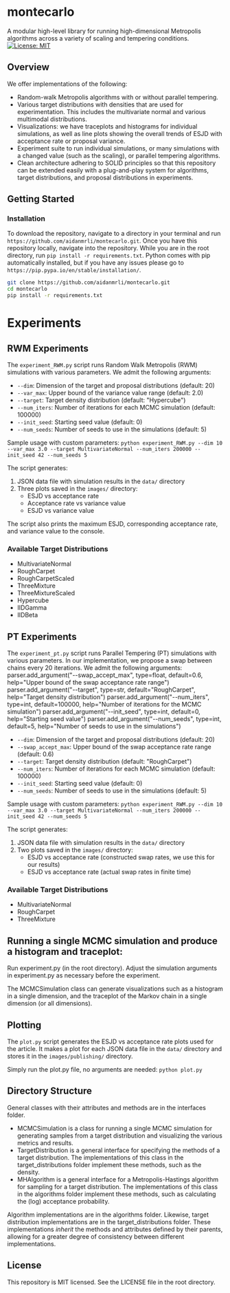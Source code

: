 # montecarlo
A modular high-level library for running high-dimensional Metropolis algorithms across a variety of scaling and tempering conditions.
[![License: MIT](https://img.shields.io/badge/License-MIT-yellow.svg)](https://opensource.org/licenses/MIT)

## Overview
We offer implementations of the following:
- Random-walk Metropolis algorithms with or without parallel tempering. 
- Various target distributions with densities that are used for experimentation. This includes the multivariate normal and various multimodal distributions.
- Visualizations: we have traceplots and histograms for individual simulations, as well as line plots showing the overall trends of ESJD with acceptance rate or proposal variance.
- Experiment suite to run individual simulations, or many simulations with a changed value (such as the scaling), or parallel tempering algorithms.
- Clean architecture adhering to SOLID principles so that this repository can be extended easily with a plug-and-play system for algorithms, target distributions, and proposal distributions in experiments.

## Getting Started
### Installation
To download the repository, navigate to a directory in your terminal and run `https://github.com/aidanmrli/montecarlo.git`.
Once you have this repository locally, navigate into the repository. 
While you are in the root directory, run `pip install -r requirements.txt`. Python comes with pip automatically installed, but if you have any issues please go to `https://pip.pypa.io/en/stable/installation/`.

```bash
git clone https://github.com/aidanmrli/montecarlo.git
cd montecarlo
pip install -r requirements.txt
```

# Experiments

## RWM Experiments

The `experiment_RWM.py` script runs Random Walk Metropolis (RWM) simulations with various parameters.
We admit the following arguments:

- `--dim`: Dimension of the target and proposal distributions (default: 20)
- `--var_max`: Upper bound of the variance value range (default: 2.0)
- `--target`: Target density distribution (default: "Hypercube")
- `--num_iters`: Number of iterations for each MCMC simulation (default: 100000)
- `--init_seed`: Starting seed value (default: 0)
- `--num_seeds`: Number of seeds to use in the simulations (default: 5)

Sample usage with custom parameters:
``python experiment_RWM.py --dim 10 --var_max 3.0 --target MultivariateNormal --num_iters 200000 --init_seed 42 --num_seeds 5``

The script generates:

1. JSON data file with simulation results in the `data/` directory
2. Three plots saved in the `images/` directory:
   - ESJD vs acceptance rate
   - Acceptance rate vs variance value
   - ESJD vs variance value

The script also prints the maximum ESJD, corresponding acceptance rate, and variance value to the console.

### Available Target Distributions

- MultivariateNormal
- RoughCarpet
- RoughCarpetScaled
- ThreeMixture
- ThreeMixtureScaled
- Hypercube
- IIDGamma
- IIDBeta

## PT Experiments

The `experiment_pt.py` script runs Parallel Tempering (PT) simulations with various parameters. In our implementation, we propose a swap between chains every 20 iterations.
We admit the following arguments:
parser.add_argument("--swap_accept_max", type=float, default=0.6, help="Upper bound of the swap acceptance rate range")
    parser.add_argument("--target", type=str, default="RoughCarpet", help="Target density distribution")
    parser.add_argument("--num_iters", type=int, default=100000, help="Number of iterations for the MCMC simulation")
    parser.add_argument("--init_seed", type=int, default=0, help="Starting seed value")
    parser.add_argument("--num_seeds", type=int, default=5, help="Number of seeds to use in the simulations")

- `--dim`: Dimension of the target and proposal distributions (default: 20)
- `--swap_accept_max`: Upper bound of the swap acceptance rate range (default: 0.6)
- `--target`: Target density distribution (default: "RoughCarpet")
- `--num_iters`: Number of iterations for each MCMC simulation (default: 100000)
- `--init_seed`: Starting seed value (default: 0)
- `--num_seeds`: Number of seeds to use in the simulations (default: 5)

Sample usage with custom parameters:
``python experiment_RWM.py --dim 10 --var_max 3.0 --target MultivariateNormal --num_iters 200000 --init_seed 42 --num_seeds 5``

The script generates:

1. JSON data file with simulation results in the `data/` directory
2. Two plots saved in the `images/` directory:
   - ESJD vs acceptance rate (constructed swap rates, we use this for our results)
   - ESJD vs acceptance rate (actual swap rates in finite time)

### Available Target Distributions

- MultivariateNormal
- RoughCarpet
- ThreeMixture

## Running a single MCMC simulation and produce a histogram and traceplot:
Run experiment.py (in the root directory). Adjust the simulation arguments in experiment.py as necessary before the experiment.

The MCMCSimulation class can generate visualizations such as a histogram in a single dimension, and the traceplot of the Markov chain in a single dimension (or all dimensions).

## Plotting
The `plot.py` script generates the ESJD vs acceptance rate plots used for the article. It makes a plot for each JSON data file in the `data/` directory and stores it in the `images/publishing/` directory.

Simply run the plot.py file, no arguments are needed:
``python plot.py``

## Directory Structure
General classes with their attributes and methods are in the interfaces folder. 
- MCMCSimulation is a class for running a single MCMC simulation for generating samples from a target distribution and visualizing the various metrics and results.
- TargetDistribution is a general interface for specifying the methods of a target distribution. The implementations of this class in the target_distributions folder implement these methods, such as the density.
- MHAlgorithm is a general interface for a Metropolis-Hastings algorithm for sampling for a target distribution.  The implementations of this class in the algorithms folder implement these methods, such as calculating the (log) acceptance probability.

Algorithm implementations are in the algorithms folder. Likewise, target distribution implementations are in the target_distributions folder. These implementations _inherit_ the methods and attributes defined by their parents, allowing for a greater degree of consistency between different implementations.

## License
This repository is MIT licensed. See the LICENSE file in the root directory.
